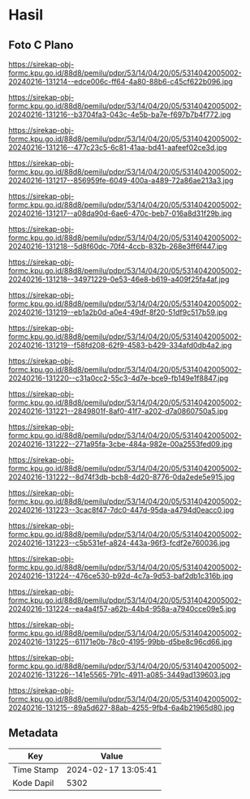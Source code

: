 # Hasil

## Foto C Plano

https://sirekap-obj-formc.kpu.go.id/88d8/pemilu/pdpr/53/14/04/20/05/5314042005002-20240216-131214--edce006c-ff64-4a80-88b6-c45cf622b096.jpg

https://sirekap-obj-formc.kpu.go.id/88d8/pemilu/pdpr/53/14/04/20/05/5314042005002-20240216-131216--b3704fa3-043c-4e5b-ba7e-f697b7b4f772.jpg

https://sirekap-obj-formc.kpu.go.id/88d8/pemilu/pdpr/53/14/04/20/05/5314042005002-20240216-131216--477c23c5-6c81-41aa-bd41-aafeef02ce3d.jpg

https://sirekap-obj-formc.kpu.go.id/88d8/pemilu/pdpr/53/14/04/20/05/5314042005002-20240216-131217--856959fe-6049-400a-a489-72a86ae213a3.jpg

https://sirekap-obj-formc.kpu.go.id/88d8/pemilu/pdpr/53/14/04/20/05/5314042005002-20240216-131217--a08da90d-6ae6-470c-beb7-016a8d31f29b.jpg

https://sirekap-obj-formc.kpu.go.id/88d8/pemilu/pdpr/53/14/04/20/05/5314042005002-20240216-131218--5d8f60dc-70f4-4ccb-832b-268e3ff6f447.jpg

https://sirekap-obj-formc.kpu.go.id/88d8/pemilu/pdpr/53/14/04/20/05/5314042005002-20240216-131218--34971229-0e53-46e8-b619-a409f25fa4af.jpg

https://sirekap-obj-formc.kpu.go.id/88d8/pemilu/pdpr/53/14/04/20/05/5314042005002-20240216-131219--eb1a2b0d-a0e4-49df-8f20-51df9c517b59.jpg

https://sirekap-obj-formc.kpu.go.id/88d8/pemilu/pdpr/53/14/04/20/05/5314042005002-20240216-131219--f58fd208-62f9-4583-b429-334afd0db4a2.jpg

https://sirekap-obj-formc.kpu.go.id/88d8/pemilu/pdpr/53/14/04/20/05/5314042005002-20240216-131220--c31a0cc2-55c3-4d7e-bce9-fb149e1f8847.jpg

https://sirekap-obj-formc.kpu.go.id/88d8/pemilu/pdpr/53/14/04/20/05/5314042005002-20240216-131221--2849801f-8af0-41f7-a202-d7a0860750a5.jpg

https://sirekap-obj-formc.kpu.go.id/88d8/pemilu/pdpr/53/14/04/20/05/5314042005002-20240216-131222--271a95fa-3cbe-484a-982e-00a2553fed09.jpg

https://sirekap-obj-formc.kpu.go.id/88d8/pemilu/pdpr/53/14/04/20/05/5314042005002-20240216-131222--8d74f3db-bcb8-4d20-8776-0da2ede5e915.jpg

https://sirekap-obj-formc.kpu.go.id/88d8/pemilu/pdpr/53/14/04/20/05/5314042005002-20240216-131223--3cac8f47-7dc0-447d-95da-a4794d0eacc0.jpg

https://sirekap-obj-formc.kpu.go.id/88d8/pemilu/pdpr/53/14/04/20/05/5314042005002-20240216-131223--c5b531ef-a824-443a-96f3-fcdf2e760036.jpg

https://sirekap-obj-formc.kpu.go.id/88d8/pemilu/pdpr/53/14/04/20/05/5314042005002-20240216-131224--476ce530-b92d-4c7a-9d53-baf2db1c316b.jpg

https://sirekap-obj-formc.kpu.go.id/88d8/pemilu/pdpr/53/14/04/20/05/5314042005002-20240216-131224--ea4a4f57-a62b-44b4-958a-a7940cce09e5.jpg

https://sirekap-obj-formc.kpu.go.id/88d8/pemilu/pdpr/53/14/04/20/05/5314042005002-20240216-131225--61171e0b-78c0-4195-99bb-d5be8c96cd66.jpg

https://sirekap-obj-formc.kpu.go.id/88d8/pemilu/pdpr/53/14/04/20/05/5314042005002-20240216-131226--141e5565-791c-4911-a085-3449ad139603.jpg

https://sirekap-obj-formc.kpu.go.id/88d8/pemilu/pdpr/53/14/04/20/05/5314042005002-20240216-131215--89a5d627-88ab-4255-9fb4-6a4b21965d80.jpg


## Metadata

| Key        | Value               |
| ---------- | ------------------- |
| Time Stamp | 2024-02-17 13:05:41 |
| Kode Dapil | 5302                |



